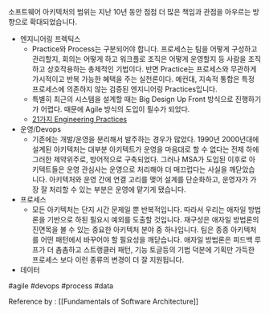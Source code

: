 
소프트웨어 아키텍처의 범위는 지난 10년 동안 점점 더 많은 책임과 관점을 아우르는 방향으로 확대되었습니다. 

- 엔지니어링 프렉틱스
	- Practice와 Process는 구분되어야 합니다. 프로세스는 팀을 어떻게 구성하고 관리할지, 회의는 어떻게 하고 워크플로 조직은 어떻게 운영할지 등 사람을 조직하고 상호작용하는 총제적인 기법이다. 반면 Practice는 프로세스와 무관하게 가시적이고 반복 가능한 혜택을 주는 실천론이다. 예컨대, 지속적 통합은 특정 프로세스에 의존하지 않는 검증된 엔지니어링 Practices입니다.
	- 특별히 최근의 시스템을 설계할 때는 Big Design Up Front 방식으로 진행하기가 어렵다. 때문에 Agile 방식의 도입이 필수가 되었다.
	- [21가지 Engineering Practices](https://www.orientsoftware.com/blog/software-engineering-practices/)
- 운영/Devops
	- 기존에는 개발/운영을 분리해서 발주하는 경우가 많았다. 1990년 2000년대에 설계된 아키텍처는 대부분 아키텍트가 운영을 마음대로 할 수 없다는 전제 하에 그러한 제약위주로, 방어적으로 구축되었다. 그러나 MSA가 도입된 이후로 아키텍트들은 운영 관심사는 운영으로 처리해야 더 매끄럽다는 사실을 깨닫았습니다. 아키텍처와 운영 간에 연결 고리를 맺어 설계를 단순화하고, 운영자가 가장 잘 처리할 수 있는 부분은 운영에 맡기게 됐습니다. 
- 프로세스
	- 모든 아키텍처는 단지 시간 문제일 뿐 반복적입니다. 따라서 우리는 애자일 방법론을 기반으로 하된 필요시 예외를 도출할 것입니다. 재구성은 애자일 방법론의 진면목을 볼 수 있는 중요한 아키텍처 분야 중 하나입니다. 팀은 종종 아키텍처를 어떤 패턴에서 바꾸어야 할 필요성을 깨닫습니다. 애자일 방법론은 피드백 루프가 더 촘촘하고 스트랭클러 패턴, 기능 토글등의 기법 덕분에 기획만 가득한 프로세스 보다 이런 종류의 변경이 더 잘 지원됩니다.
- 데이터

#agile #devops #process #data

Reference by : [[Fundamentals of Software Architecture]]